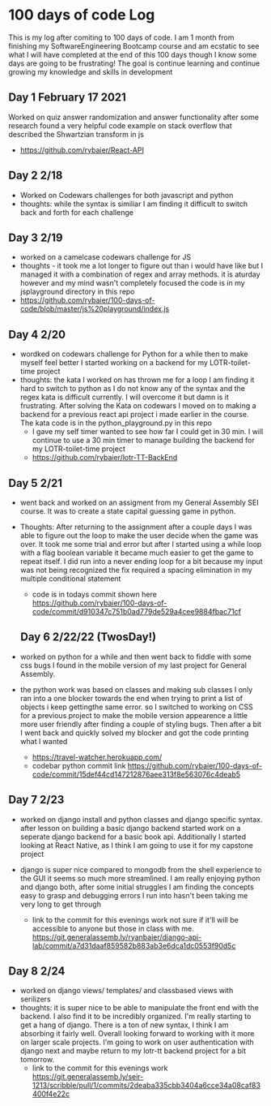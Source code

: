 # 100 days of code Log
This is my log after comiting to 100 days of code. I am 1 month from finishing my SoftwareEngineering Bootcamp course and am ecstatic to see what I will have completed at the end of this 100 days though I know some days are going to be frustrating! The goal is continue learning and continue growing my knowledge and skills in development

## Day 1 February 17 2021
Worked on quiz answer randomization and answer functionality after some research found a very helpful code example on stack overflow that described the Shwartzian transform in js

- https://github.com/rybaier/React-API

## Day 2 2/18
- Worked on Codewars challenges for both javascript and python
 - thoughts: while the syntax is similiar I am finding it difficult to switch back and forth for each challenge

 ## Day 3 2/19
 - worked on a camelcase codewars challenge for JS 
 - thoughts - it took me a lot longer to figure out than i would have like but I managed it with a combination of regex and array methods. it is aturday however and my mind wasn't completely focused
 the code is in my jsplayground directory in this repo 
 - https://github.com/rybaier/100-days-of-code/blob/master/js%20playground/index.js

## Day 4 2/20
- wordked on codewars challenge for Python for a while then to make myself feel better I started working on a backend for my LOTR-toilet-time project
- thoughts: the kata I worked on has thrown me for a loop I am finding it hard to switch to python as I do not know any of the syntax and the regex kata is difficult currently. I will overcome it but damn is it frustrating. After solving the Kata on codewars I moved on to making a backend for a previous react api project i made earlier in the course. The kata code is in the python_playground.py in this repo
    - I gave my self timer wanted to see how far I could get in 30 min. I will continue to use a 30 min timer to manage building the backend for my LOTR-toilet-time project
    -  https://github.com/rybaier/lotr-TT-BackEnd

## Day 5 2/21
- went back and worked on an assigment from my General Assembly SEI course. It was to create a state capital guessing game in python. 
- Thoughts: After returning to the assignment after a couple days I was able to figure out the loop to make the user decide when the game was over. It took me some trial and error but after I started using a while loop with a flag boolean variable it became much easier to get the game to repeat itself. I did  run into a never ending loop for a bit because my input was not being recognized the fix required a spacing elimination in my multiple conditional statement 
    - code is in todays commit shown here https://github.com/rybaier/100-days-of-code/commit/d910347c751b0ad779de529a4cee9884fbac71cf
  
  ## Day 6 2/22/22 (TwosDay!)
- worked on python for a while and then went back to fiddle with some css bugs I found in the mobile version of my last project for General Assembly. 
- the python work was based on classes and making sub classes I only ran into a one blocker towards the end when trying to print a list of objects i keep gettingthe same error. so I switched to working on CSS for a previous project to make the mobile version appearence a little more user friendly after finding a couple of styling bugs. Then after a bit I went back and quickly solved my blocker and got the code printing what I wanted 
    - https://travel-watcher.herokuapp.com/ 
    - codebar python commit link https://github.com/rybaier/100-days-of-code/commit/15def44cd147212876aee313f8e563076c4deab5

## Day 7 2/23
- worked on django install and python classes and django specific syntax. after lesson on building a basic django backend started work on a seperate django backend for a basic book api. Additionally I started looking at React Native, as I think I am going to use it for my capstone project

- django is super nice compared to mongodb from the shell experience to the GUI it seems so much more streamlined. I am really enjoying python and django both, after some initial struggles I am finding the concepts easy to grasp and debugging errors I run into hasn't been taking me very long to get through
  - link to the commit for this evenings work not sure if it'll will be accessible to anyone but those in class with me. https://git.generalassemb.ly/ryanbaier/django-api-lab/commit/a7d31daaf859582b883ab3e6dca1dc0553f90d5c

## Day 8 2/24
- worked on django views/ templates/ and classbased views with serilizers
- thoughts: it is super nice to be able to manipulate the front end with the backend. I also find it to be incredibly organized. I'm really starting to get a hang of django. There is a ton of new syntax, I think I am absorbing it fairly well. Overall looking forward to working with it more on larger scale projects. I'm going to work on user authentication with django next and maybe return to my lotr-tt backend project for a bit tomorrow.
  - link to the commit for this evenings work https://git.generalassemb.ly/seir-1213/scribble/pull/1/commits/2deaba335cbb3404a6cce34a08caf83400f4e22c